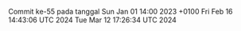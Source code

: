 Commit ke-55 pada tanggal Sun Jan 01 14:00 2023 +0100
Fri Feb 16 14:43:06 UTC 2024
Tue Mar 12 17:26:34 UTC 2024
